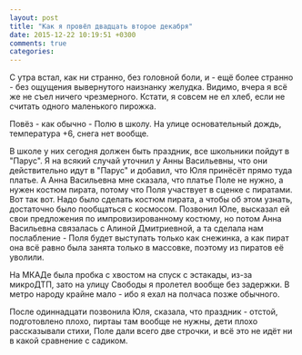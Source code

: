 ```yaml
---
layout: post
title: "Как я провёл двадцать второе декабря"
date: 2015-12-22 10:19:51 +0300
comments: true
categories: 
---
```

С утра встал, как ни странно, без головной боли, и - ещё более странно - без ощущения вывернутого наизнанку желудка. Видимо, вчера я всё же не съел ничего чрезмерного. Кстати, я совсем не ел хлеб, если не считать одного маленького пирожка.

Повёз - как обычно - Полю в школу. На улице основательный дождь, температура +6, снега нет вообще.

В школе у них сегодня должен быть праздник, все школьники пойдут в "Парус". Я на всякий случай уточнил у Анны Васильевны, что они действительно идут в "Парус" и добавил, что Юля принёсёт прямо туда платье. А Анна Васильевна мне сказала, что платье Поле не нужно, а нужен костюм пирата, потому что Поля участвует в сценке с пиратами. Вот так вот. Надо было сделать костюм пирата, а чтобы об этом узнать, достаточно было пообщаться с космосом. Позвонил Юле, высказал ей свои предложения по импровизированному костюму, но потом Анна Васильевна связалась с Алиной Дмитриевной, а та сделала нам послабление - Поля будет выступать только как снежинка, а как пират она всё равно была занята только в массовке, поэтому из пиратов её уволили.

На МКАДе была пробка с хвостом на спуск с эстакады, из-за микроДТП, зато на улицу Свободы я пролетел вообще без задержки. В метро народу крайне мало - ибо я ехал на полчаса позже обычного.

После одиннадцати позвонила Юля, сказала, что праздник - отстой, подготовлено плохо, пиртаы там вообще не нужны, дети плохо рассказывали стихи, Поле дали всего две строчки, и всё это не идёт ни в какой сравнение с садиком.